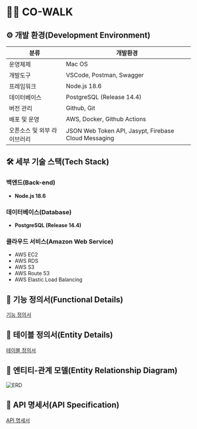 # 🏃‍♂️ CO-WALK


## ⚙️ 개발 환경(Development Environment)

| 분류 | 개발환경 | 
|---|---|
| 운영체제 | Mac OS |
| 개발도구 | VSCode, Postman, Swagger |
| 프레임워크 | Node.js 18.6 |
| 데이터베이스 | PostgreSQL (Release 14.4) |
| 버전 관리 | Github, Git |
| 배포 및 운영 | AWS, Docker, Github Actions  |
| 오픈소스 및 외부 라이브러리 | JSON Web Token API, Jasypt, Firebase Cloud Messaging |


## 🛠 세부 기술 스택(Tech Stack)

### 백엔드(Back-end)

- **Node.js 18.6**


### 데이터베이스(Database)

- **PostgreSQL (Release 14.4)**

### 클라우드 서비스(Amazon Web Service)
  
  
  - AWS EC2
  - AWS RDS
  - AWS S3
  - AWS Route 53
  - AWS Elastic Load Balancing
## 📝 기능 정의서(Functional Details)

[기능 정의서](./README_files/functional_specification.docx)

## 📝 테이블 정의서(Entity Details)

[테이블 정의서](./README_files/table_specification.xlsx)

## 🔗 엔티티-관계 모델(Entity Relationship Diagram)

![ERD](./README_files/ERD.png)

## 📌 API 명세서(API Specification)

[API 명세서](https://app.swaggerhub.com/apis/CokeLee777/CO-Walk/1.0.0)


